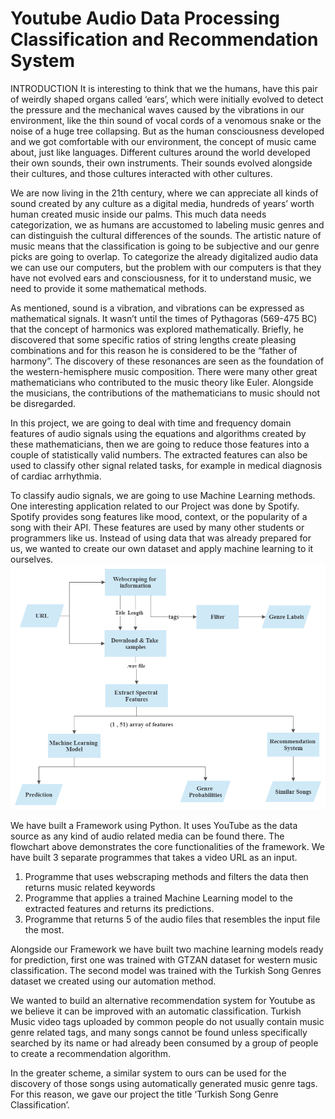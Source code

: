 # Youtube Audio Data Processing Classification and Recommendation System
  
INTRODUCTION
    It is interesting to think that we the humans, have this pair of weirdly shaped organs called ‘ears’, which were initially evolved to detect the pressure and the mechanical waves caused by the vibrations in our environment, like the thin sound of vocal cords of a venomous snake or the noise of a huge tree collapsing. But as the human consciousness developed and we got comfortable with our environment, the concept of music came about, just like languages. Different cultures around the world developed their own sounds, their own instruments. Their sounds evolved alongside their cultures, and those cultures interacted with other cultures.
    
We are now living in the 21th century, where we can appreciate all kinds of sound created by any culture as a digital media, hundreds of years’ worth human created music inside our palms. This much data needs categorization, we as humans are accustomed to labeling music genres and can distinguish the cultural differences of the sounds. The artistic nature of music means that the classification is going to be subjective and our genre picks are going to overlap. To categorize the already digitalized audio data we can use our computers, but the problem with our computers is that they have not evolved ears and consciousness, for it to understand music, we need to provide it some mathematical methods. 

As mentioned, sound is a vibration, and vibrations can be expressed as mathematical signals. It wasn’t until the times of Pythagoras (569-475 BC) that the concept of harmonics was explored mathematically. Briefly, he discovered that some specific ratios of string lengths create pleasing combinations and for this reason he is considered to be the “father of harmony”. The discovery of these resonances are seen as the foundation of the western-hemisphere music composition. There were many other great mathematicians who contributed to the music theory like Euler. Alongside the musicians, the contributions of the mathematicians to music should not be disregarded.

In this project, we are going to deal with time and frequency domain features of audio signals using the equations and algorithms created by these mathematicians, then we are going to reduce those features into a couple of statistically valid numbers. The extracted features can also be used to classify other signal related tasks, for example in medical diagnosis of cardiac arrhythmia.

To classify audio signals, we are going to use Machine Learning methods. One interesting application related to our Project was done by Spotify. Spotify provides song features like mood, context, or the popularity of a song with their API. These features are used by many other students or programmers like us. Instead of using data that was already prepared for us, we wanted to create our own dataset and apply machine learning to it ourselves. 
![alt text](https://github.com/MerttErturkk/Youtube-Audio-Data-Processing-Classification-and-Recommendation-System/blob/main/FLOWCHART.jpg?raw=true)


We have built a Framework using Python. It uses YouTube as the data source as any kind of audio related media can be found there. The flowchart above demonstrates the core functionalities of the framework. We have built 3 separate programmes that takes a video URL as an input. 
1)	Programme that uses webscraping methods and filters the data then returns music related keywords
2)	Programme that applies a trained Machine Learning model to the extracted features and returns its predictions.
3)	Programme that returns 5 of the audio files that resembles the input file the most. 

Alongside our Framework we have built two machine learning models ready for prediction, first one was trained with GTZAN dataset for western music classification. The second model was trained with the Turkish Song Genres dataset we created using our automation method.

We wanted to build an alternative recommendation system for Youtube as we believe it can be improved with an automatic classification. Turkish Music video tags uploaded by common people do not usually contain music genre related tags, and many songs cannot be found unless specifically searched by its name or had already been consumed by a group of people to create a recommendation algorithm. 

In the greater scheme, a similar system to ours can be used for the discovery of those songs using automatically generated music genre tags. For this reason, we gave our project the title ‘Turkish Song Genre Classification’.

